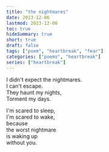 ```yaml
---
title: "the nightmares"
date: 2023-12-06
lastmod: 2023-12-06
toc: true
hideSummary: true
short: true
draft: false
tags: ["poem", "heartbreak", "fear"]
categories: ["poems", "heartbreak"]
series: ["heartbreak"]
---
```


I didn't expect the nightmares.  
I can't escape.  
They haunt my nights,  
Torment my days.  
   
I'm scared to sleep,  
I'm scared to wake,  
because  
the worst nightmare  
is waking up  
without you.  
